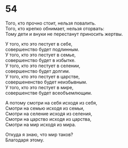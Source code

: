 # 54

Того, кто прочно стоит, нельзя повалить.</br>
Того, кто крепко обнимает, нельзя оторвать:</br>
Тому дети и внуки не перестанут приносить жертвы.</br>

У того, кто это пестует в себе,</br>
совершенство будет подлинным.</br>
У того, кто это пестует в семье,</br>
совершенство будет в избытке.</br>
У того, кто это пестует в селении,</br>
совершенство будет долгим.</br>
У того, кто это пестует в царстве,</br>
совершененство будет неизбывным.</br>
У того, кто это пестует в мире,</br>
совершенстве будет всеобъемлющим.</br>

А потому смотри на себя исходя из себя,</br>
Смотри на семью исходя из семьи,</br>
Смотри на селение исходя из селения,</br>
Смотри на царство исходя из царства,</br>
Смотри на мир исходя из мира.</br>

Откуда я знаю, что мир таков?</br>
Благодаря этому.</br>
